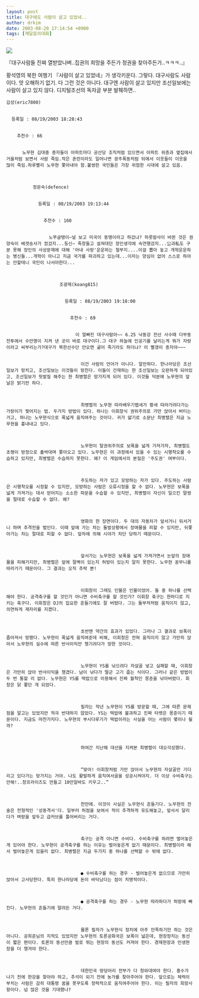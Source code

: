 ```yaml
---
layout: post
title: 대구에도 사람이 살고 있었네..
author: drkim
date: 2003-08-20 17:14:54 +0900
tags: [깨달음의대화]
---
```


  ![](http://drkimz.com/technote/board/KDR/upimg/1061282998.jpg)


  『대구사람들 진짜 열받았나벼..집권의 희망을 주든가 정권을 찾아주든가..ㅋㅋㅋ..』


황석영의 북한 여행기 『사람이 살고 있었네』가 생각키운다. 그렇다. 대구사람도 사람이다. 앗 오해하기 없기. 다 그런 것은 아니다. 대구엔 사람이 살고 있지만 조선일보에는 사람이 살고 있지 않다. 디지털조선의 독자글 부분 발췌하면..


  
    김성(eric7800) 
    
    
      등록일 : 08/19/2003 18:28:43 
      
      
        추천수 : 66 
        
        
          노무현 김대중 종자들이 아파트마다 공산당 조직처럼 있으면서 아파트 위층과 옆집에서 거울처럼 보면서 사람 죽임.작은 혼란이라도 일어나면 광주폭동처럼 뒤에서 이웃들이 이웃을 많이 죽임.하루빨리 노무현 쫓아내야 함.불쌍한 국민들은 가장 위험한 시대에 살고 있음. 
          
          
            
              정문숙(defence) 
              
              
                등록일 : 08/19/2003 19:13:44 
                
                
                  추천수 : 160 
                  
                  
                    노쭈글탱이~널 보고 미국이 동맹이라고 하겄냐? 하룻밤사이 바뀐 것은 권양숙이 베겟송사가 컸겄지...등신~ 죽창들고 설쳐대던 장인생각에 숙연했겄지...公과私도 구분 못해 장인의 사상문제에 대해 '아내 사랑'운운하는 철부지....이걸 뽑아 놓고 개혁운운하는 병신들...개혁이 아니고 지금 국가를 파괴하고 있는데...이자는 양심이 없어 스스로 하야는 안할테니 국민이 나서야한다... 
                    
                    
                      
                        조광제(koang815) 
                        
                        
                          등록일 : 08/19/2003 19:18:00 
                          
                          
                            추천수 : 69 
                            
                            
                              이 얼빠진 대구사람아~~ 6.25 낙동강 전선 사수때 다부동전투에서 수만명이 지켜 낸 곳이 바로 대구이다.그 대구 하늘에 인공기를 날리는게 뭐가 자랑이라고 씨부리는가?대구가 북한선수단 안오면 굶어 죽기라도 하더냐? 이 빨갱이 종자야~~~ 
                              
                              
                                이건 사람의 언어가 아니다. 알만하다. 한나라당은 조선일보가 망치고, 조선일보는 이것들이 망친다. 이들이 건재하는 한 조선일보는 오판하게 되어있고, 조선일보가 헛발질 해주는 한 최병렬은 망가지게 되어 있다. 이것들 덕분에 노무현의 앞날은 밝기만 하다.
                              
                              
                              
                                최병렬의 노무현 따라배우기뱁새가 황새 따라가려다가는 가랑이가 찢어지는 법. 두가지 방법이 있다. 하나는 이회창식 권위주의로 가만 앉아서 버티는 거고, 하나는 노무현식으로 폭넓게 움직여주는 것이다. 귀가 얇기로 소문난 최병렬은 지금 노무현을 흉내내고 있다.
                              
                              
                              
                                노무현이 탈권위주의로 보폭을 넓게 가져가자, 최병렬도 초랭이 방정으로 촐싹대며 쫓아오고 있다. 노무현은 이 과정에서 있을 수 있는 시행착오를 수습하고 있지만, 최병렬은 수습하지 못한다. 왜? 이 게임에서의 본질은 '주도권' 여부이다.
                              
                              
                              
                                주도하는 자가 있고 모방하는 자가 있다. 주도하는 사람은 시행착오를 시정할 수 있지만, 모방하는 사람은 오류시정을 할 수 없다. 노무현은 보폭을 넓게 가져가는 데서 얻어지는 소소한 파문을 수습할 수 있지만, 최병렬이 자신이 일으킨 말썽을 절대로 수습할 수 없다. 왜?
                              
                              
                              
                                영화의 한 장면이다. 두 대의 자동차가 앞서거니 뒤서거니 하며 추격전을 벌인다. 이때 앞에 가는 차는 돌발상황에서 장애물을 피할 수 있지만, 뒤쫓아가는 차는 절대로 피할 수 없다. 앞차에 의해 시야가 차단 당하기 때문이다.
                              
                              
                              
                                앞서가는 노무현은 보폭을 넓게 가져가면서 눈앞의 장애물을 피해가지만, 최병렬은 앞에 절벽이 있는지 허방이 있는지 알지 못한다. 노무현 꽁무니를 따라가기 때문이다. 그 결과는 오직 추락 뿐!
                              
                              
                              
                                이회창이 그래도 인물은 인물이었어. 둘 중 하나를 선택해야 한다. 공격축구를 할 것인가 아니면 수비축구를 할 것인가? 이회창 축구는 한마디로 지키는 축구다. 이회창은 DJ의 집요한 흔들기에도 잘 버텼다. 그는 돌부처처럼 움직이지 않고, 의연하게 제자리를 지켰다.
                              
                              
                              
                                초반엔 약간의 효과가 있었다. 그러나 그 결과로 보폭이 좁아져서 망했다. 노무현이 폭넓게 움직여준데 비해, 이회창은 전혀 움직이지 않고 가만히 앉아서 노무현의 실수에 따른 반사이익만 챙기려다가 망한 것이다.
                              
                              
                              
                                노무현이 YS를 낚으려다 자살골 넣고 실패할 때, 이회창은 가만히 앉아 반사이익을 챙겼다. 남이 낚다가 떨군 고기 줍는 식이다. 그러나 같은 방법이 두 번 통할 리 없다. 노무현은 YS를 떡밥으로 이용해서 진짜 월척인 몽준을 낚아버렸다. 회창은 닭 쫗던 개 되었다.
                              
                              
                              
                                필자는 작년 노무현이 YS를 방문할 때, 그에 따른 문제점을 알고는 있었지만 적극 반대하지 않았다. YS는 떡밥에 불과하고 진짜 타켓은 몽준이기 때문이다. 지금도 마찬가지다. 노무현의 부시다루기가 떡밥이라는 사실을 아는 사람이 몇이나 될까?
                              
                              
                              
                                하여간 지난해 대선을 지켜본 최병렬이 대오각성했다.
                              
                              
                              
                                “맞어! 이회창처럼 가만 앉아서 노무현의 자살골만 기다리고 있다가는 망가지는 거야. 나도 활발하게 움직여서골을 성공시켜야지. 더 이상 수비축구는 안해!..창프라이즈도 만들고 10만알바도 키우고..”
                              
                              
                              
                                천만에. 이것이 사실은 노무현식 흔들기다. 노무현의 전술은 전형적인 '성동격서'다. 일부러 허점을 보여서 적이 추격하게 유도해놓고, 앞서서 달리다가 벼랑을 앞두고 급커브를 틀어버리는 거다.
                              
                              
                              
                                축구는 공격 아니면 수비다. 수비축구를 하려면 벌어놓은게 있어야 한다. 노무현이 공격축구를 하는 이유는 벌어놓은게 없기 때문이다. 최병렬이라 해서 벌어놓은게 있을리 없다. 최병렬은 지금 두가지 중 하나를 선택할 수 밖에 없다.
                              
                              
                              
                                ● 수비축구를 하는 경우 - 벌어놓은게 없으므로 가만히 앉아서 고사당한다. 특히 한나라당에 돈이 바닥났다는 점이 치명적이다.
                              
                              
                              
                                ● 공격축구를 하는 경우 - 노무현 따라하다가 허방에 빠진다. 노무현의 흔들기에 말려든 거다.
                              
                              
                              
                                물론 필자가 노무현식 정치에 아주 만족하기만 하는 것은 아니다. 공희준님의 지적도 있었지만 노무현의 토론공화국은 보폭이 넓은데, 현장정치는 동선이 짧은 편이다. 토론의 동선만큼 발로 뛰는 현장의 동선도 커져야 한다. 경제현장과 민생현장을 더 챙겨야 한다.
                              
                              
                              
                                대한민국 땅덩어리 전부가 다 청와대여야 한다. 홍수가 나기 전에 한강을 찾아야 하고, 추석이 되기 전에 농가를 찾아주어야 한다. 앞으로는 체력이 부치는 사람은 감히 대통령 꿈을 못꾸도록 정력적으로 움직여주어야 한다. 이는 필자의 희망사항이다. 넘 많은 것을 기대했나?
                              